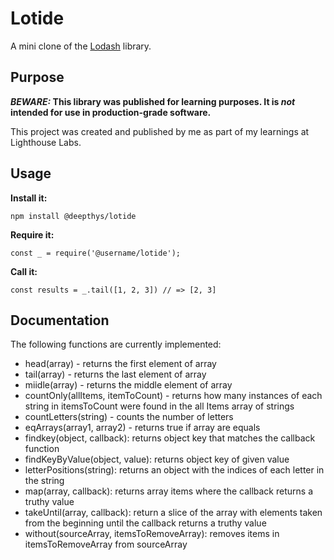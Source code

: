 # Lotide

A mini clone of the [Lodash](https://lodash.com) library.

## Purpose

**_BEWARE:_ This library was published for learning purposes. It is _not_ intended for use in production-grade software.**

This project was created and published by me as part of my learnings at Lighthouse Labs. 

## Usage

**Install it:**

`npm install @deepthys/lotide`

**Require it:**

`const _ = require('@username/lotide');`

**Call it:**

`const results = _.tail([1, 2, 3]) // => [2, 3]`

## Documentation

The following functions are currently implemented:

* head(array) - returns the first element of array
* tail(array) - returns the last element of array
* miidle(array) - returns the middle element of array
* countOnly(allItems, itemToCount) - returns how many instances of each string in itemsToCount were found in the all Items array of strings 
* countLetters(string) - counts the number of letters
* eqArrays(array1, array2) - returns true if array are equals
* findkey(object, callback): returns object key that matches the callback function
* findKeyByValue(object, value): returns object key of given value
* letterPositions(string): returns an object with the indices of each letter in the string
* map(array, callback): returns array items where the callback returns a truthy value
* takeUntil(array, callback): return a slice of the array with elements taken from the beginning until the callback returns a truthy value
* without(sourceArray, itemsToRemoveArray): removes items in itemsToRemoveArray from sourceArray
